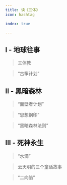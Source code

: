 ```yaml
---
title: 读《三体》
icon: hashtag

index: true

---
```


<!-- more -->

## I - 地球往事

> 三体教

> “古筝计划”

## II - 黑暗森林

> “面壁者计划”

> “思想钢印”

> “黑暗森林法则”

## III - 死神永生

> “水滴”

> 云天明的三个童话故事

> “二向箔”
